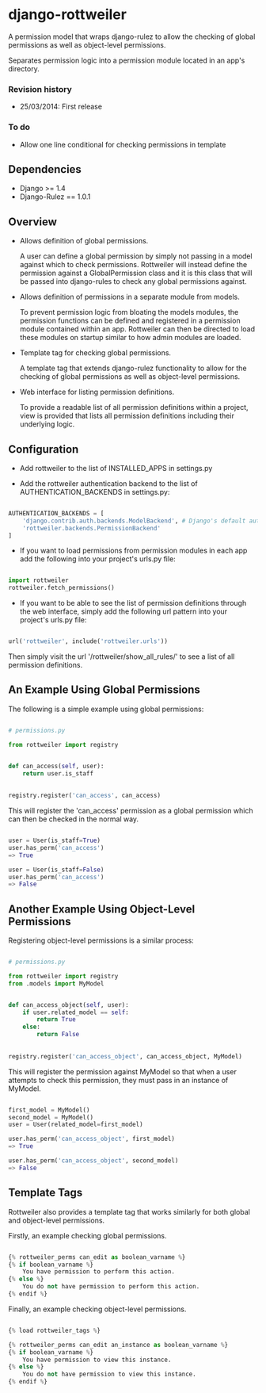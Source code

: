 django-rottweiler
==========

A permission model that wraps django-rulez to allow the checking of
global permissions as well as object-level permissions.

Separates permission logic into a permission module located in an app's
directory.


### Revision history

 - 25/03/2014: First release


### To do

 - Allow one line conditional for checking permissions in template


Dependencies
------------

 - Django >= 1.4
 - Django-Rulez == 1.0.1


Overview
--------

 - Allows definition of global permissions.

    A user can define a global permission by simply not passing in a
    model against which to check permissions. Rottweiler will instead
    define the permission against a GlobalPermission class and it is
    this class that will be passed into django-rules to check any global
    permissions against.

 - Allows definition of permissions in a separate module from models.

    To prevent permission logic from bloating the models modules, the
    permission functions can be defined and registered in a permission
    module contained within an app. Rottweiler can then be directed to
    load these modules on startup similar to how admin modules are loaded.

 - Template tag for checking global permissions.

    A template tag that extends django-rulez functionality to allow for
    the checking of global permissions as well as object-level
    permissions.

 - Web interface for listing permission definitions.

    To provide a readable list of all permission definitions within a
    project, view is provided that lists all permission definitions
    including their underlying logic.


Configuration
-------------

 - Add rottweiler to the list of INSTALLED_APPS in settings.py

 - Add the rottweiler authentication backend to the list of
   AUTHENTICATION_BACKENDS in settings.py:

```python

AUTHENTICATION_BACKENDS = [
    'django.contrib.auth.backends.ModelBackend', # Django's default auth backend
    'rottweiler.backends.PermissionBackend'
]

```

 - If you want to load permissions from permission modules in each app
   add the following into your project's urls.py file:

```python

import rottweiler
rottweiler.fetch_permissions()

```

 - If you want to be able to see the list of permission definitions through the
   web interface, simply add the following url pattern into your project's urls.py
   file:
   
```python

url('rottweiler', include('rottweiler.urls'))

```

Then simply visit the url '/rottweiler/show_all_rules/' to see a list of all
permission definitions.

An Example Using Global Permissions
-----------------------------------

The following is a simple example using global permissions:
 
```python

# permissions.py

from rottweiler import registry


def can_access(self, user):
	return user.is_staff
	
	
registry.register('can_access', can_access)

```

This will register the 'can_access' permission as a global permission which can
then be checked in the normal way.

```python

user = User(is_staff=True)
user.has_perm('can_access')
=> True

user = User(is_staff=False)
user.has_perm('can_access')
=> False

```

Another Example Using Object-Level Permissions
----------------------------------------------

Registering object-level permissions is a similar process:

```python

# permissions.py

from rottweiler import registry
from .models import MyModel


def can_access_object(self, user):
	if user.related_model == self:
		return True
	else:
		return False
		
		
registry.register('can_access_object', can_access_object, MyModel)

```

This will register the permission against MyModel so that when a user attempts
to check this permission, they must pass in an instance of MyModel.

```python

first_model = MyModel()
second_model = MyModel()
user = User(related_model=first_model)

user.has_perm('can_access_object', first_model)
=> True

user.has_perm('can_access_object', second_model)
=> False

```

Template Tags
-------------

Rottweiler also provides a template tag that works similarly for both global
and object-level permissions.

Firstly, an example checking global permissions.

```python

{% rottweiler_perms can_edit as boolean_varname %}
{% if boolean_varname %}
	You have permission to perform this action.
{% else %}
	You do not have permission to perform this action.
{% endif %}

```

Finally, an example checking object-level permissions.

```python

{% load rottweiler_tags %}

{% rottweiler_perms can_edit an_instance as boolean_varname %}
{% if boolean_varname %}
	You have permission to view this instance.
{% else %}
	You do not have permission to view this instance.
{% endif %}

```
